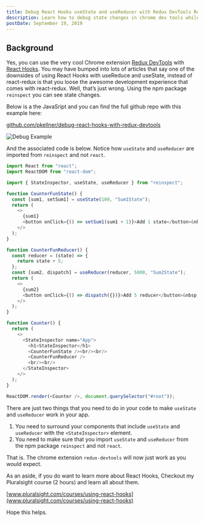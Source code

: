 ```yaml
---
title: Debug React Hooks useState and useReducer with Redux DevTools Redux Support
description: Learn how to debug state changes in chrome dev tools while using the React Hooks...
postDate: September 19, 2019
---
```


## Background

Yes, you can use the very cool Chrome extension [Redux DevTools](https://chrome.google.com/webstore/detail/redux-devtools/lmhkpmbekcpmknklioeibfkpmmfibljd?hl=en) with [React Hooks](https://reactjs.org/docs/hooks-intro.html). You may have bumped into lots of articles that say one of the downsides of using React Hooks with useReduce and useState, instead of react-redux is that you loose the awesome development experience that comes with react-redux. Well, that’s just wrong. Using the npm package `reinspect` you can see state changes.

Below is a the JavaSript and you can find the full github repo with this example here:

[github.com/pkellner/debug-react-hooks-with-redux-devtools](github.com/pkellner/debug-react-hooks-with-redux-devtools)

![Debug Example](../images/devtools-debug.gif)

And the associated code is below. Notice how `useState` and `useReducer` are imported from `reinspect` and not `react`.

 
```js 
import React from "react";
import ReactDOM from "react-dom";

import { StateInspector, useState, useReducer } from "reinspect";

function CounterFunState() {
  const [sum1, setSum1] = useState(100, "Sum1State");
  return (
    <>
      {sum1}
      <button onClick={() => setSum1(sum1 + 1)}>Add 1 state</button>&nbsp;&nbsp;<b>with useState</b>
    </>
  );
}

function CounterFunReducer() {
  const reducer = (state) => {
    return state + 5;
  };
  const [sum2, dispatch] = useReducer(reducer, 5000, "Sum2State");
  return (
    <>
      {sum2}
      <button onClick={() => dispatch({})}>Add 5 reducer</button>&nbsp;&nbsp;<b>with useReducer</b>
    </>
  );
}

function Counter() {
  return (
    <>
      <StateInspector name="App">
        <h1>StateInspector</h1>
        <CounterFunState /><br/><br/>
        <CounterFunReducer />
        <br/><br/>
      </StateInspector>
    </>
  );
}

ReactDOM.render(<Counter />, document.querySelector("#root"));
```

There are just two things that you need to do in your code to make `useState` and `useReducer` work in your app.

1. You need to surround your components that include `useState` and `useReducer` with the `<StateInspector>` element.
2. You need to make sure that you import `useState` and `useReducer` from the npm package `reinspect` and not `react`.

That is. The chrome extension `redux-devtools` will now just work as you would expect.

As an aside, if you do want to learn more about React Hooks, Checkout my Pluralsight course (2 hours) and learn all about them.

[www.pluralsight.com/courses/using-react-hooks](www.pluralsight.com/courses/using-react-hooks)

Hope this helps.